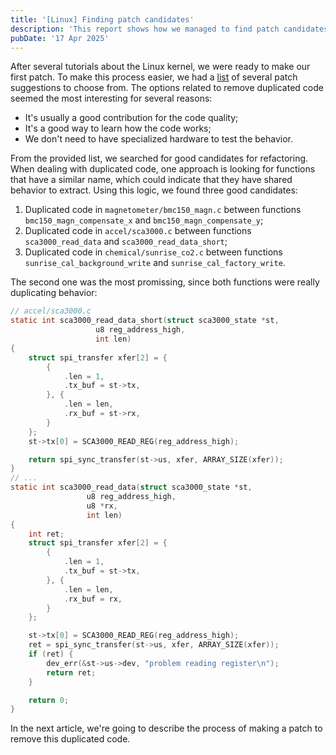 ```yaml
---
title: '[Linux] Finding patch candidates'
description: 'This report shows how we managed to find patch candidates for the Linux kernel'
pubDate: '17 Apr 2025'
---
```


After several tutorials about the Linux kernel, we were ready to make our first patch. To make this process easier, we had a [list](https://pad.riseup.net/p/MAC0470-iio-patch-keep) of several patch suggestions to choose from. The options related to remove duplicated code seemed the most interesting for several reasons:

- It's usually a good contribution for the code quality;
- It's a good way to learn how the code works;
- We don't need to have specialized hardware to test the behavior.

From the provided list, we searched for good candidates for refactoring. When dealing with duplicated code, one approach is looking for functions that have a similar name, which could indicate that they have shared behavior to extract. Using this logic, we found three good candidates:
1. Duplicated code in `magnetometer/bmc150_magn.c` between functions `bmc150_magn_compensate_x` and `bmc150_magn_compensate_y`;
2. Duplicated code in `accel/sca3000.c` between functions `sca3000_read_data` and `sca3000_read_data_short`;
3. Duplicated code in `chemical/sunrise_co2.c` between functions `sunrise_cal_background_write` and `sunrise_cal_factory_write`.

The second one was the most promissing, since both functions were really duplicating behavior:

```c
// accel/sca3000.c
static int sca3000_read_data_short(struct sca3000_state *st,
                   u8 reg_address_high,
                   int len)
{
    struct spi_transfer xfer[2] = {
        {
            .len = 1,
            .tx_buf = st->tx,
        }, {
            .len = len,
            .rx_buf = st->rx,
        }
    };
    st->tx[0] = SCA3000_READ_REG(reg_address_high);

    return spi_sync_transfer(st->us, xfer, ARRAY_SIZE(xfer));
}
// ...
static int sca3000_read_data(struct sca3000_state *st,
                 u8 reg_address_high,
                 u8 *rx,
                 int len)
{
    int ret;
    struct spi_transfer xfer[2] = {
        {
            .len = 1,
            .tx_buf = st->tx,
        }, {
            .len = len,
            .rx_buf = rx,
        }
    };

    st->tx[0] = SCA3000_READ_REG(reg_address_high);
    ret = spi_sync_transfer(st->us, xfer, ARRAY_SIZE(xfer));
    if (ret) {
        dev_err(&st->us->dev, "problem reading register\n");
        return ret;
    }

    return 0;
}
```

In the next article, we're going to describe the process of making a patch to remove this duplicated code.